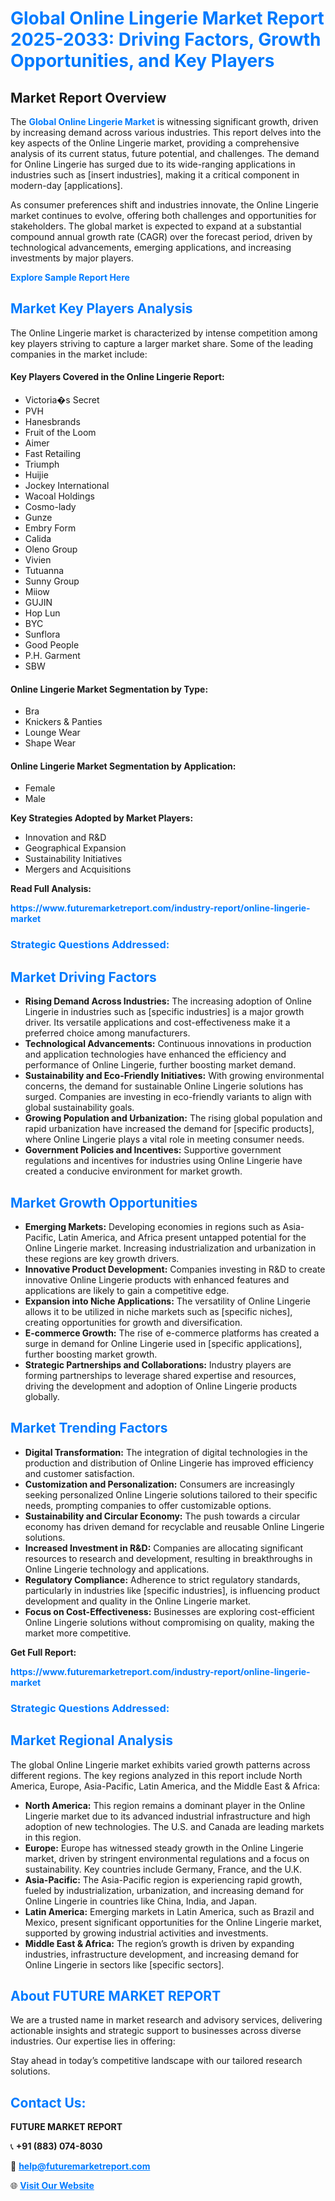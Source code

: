 <h1 style="color: #007BFF;">Global Online Lingerie Market Report 2025-2033: Driving Factors, Growth Opportunities, and Key Players</h1>

<section id="overview">
<h2>Market Report Overview</h2>
<p>The <a href="https://www.futuremarketreport.com/industry-report/online-lingerie-market" style="color: #007BFF; text-decoration: none;"><strong>Global Online Lingerie Market</strong></a> is witnessing significant growth, driven by increasing demand across various industries. This report delves into the key aspects of the Online Lingerie market, providing a comprehensive analysis of its current status, future potential, and challenges. The demand for Online Lingerie has surged due to its wide-ranging applications in industries such as [insert industries], making it a critical component in modern-day [applications].</p>
<p>As consumer preferences shift and industries innovate, the Online Lingerie market continues to evolve, offering both challenges and opportunities for stakeholders. The global market is expected to expand at a substantial compound annual growth rate (CAGR) over the forecast period, driven by technological advancements, emerging applications, and increasing investments by major players.</p>
</section>

<section id="overview">
<p><a href="https://www.futuremarketreport.com/request-sample/reportId=104724" style="color: #007BFF; text-decoration: none;"><strong>Explore Sample Report Here</strong></a></p>
</section>

<section id="key-players">
<h2 style="color: #007BFF;">Market Key Players Analysis</h2>
<p>The Online Lingerie market is characterized by intense competition among key players striving to capture a larger market share. Some of the leading companies in the market include:</p>
<h4>Key Players Covered in the Online Lingerie Report:</h4>
<ul><li>Victoria�s Secret</li><li>PVH</li><li>Hanesbrands</li><li>Fruit of the Loom</li><li>Aimer</li><li>Fast Retailing</li><li>Triumph</li><li>Huijie</li><li>Jockey International</li><li>Wacoal Holdings</li><li>Cosmo-lady</li><li>Gunze</li><li>Embry Form</li><li>Calida</li><li>Oleno Group</li><li>Vivien</li><li>Tutuanna</li><li>Sunny Group</li><li>Miiow</li><li>GUJIN</li><li>Hop Lun</li><li>BYC</li><li>Sunflora</li><li>Good People</li><li>P.H. Garment</li><li>SBW</li></ul>
<h4>Online Lingerie Market Segmentation by Type:</h4>
<ul><li>Bra</li><li>Knickers &amp; Panties</li><li>Lounge Wear</li><li>Shape Wear</li></ul>

<h4>Online Lingerie Market Segmentation by Application:</h4>
<ul><li>Female</li><li>Male</li></ul>
<p><strong>Key Strategies Adopted by Market Players:</strong></p>
<ul>
<li>Innovation and R&D</li>
<li>Geographical Expansion</li>
<li>Sustainability Initiatives</li>
<li>Mergers and Acquisitions</li>
</ul>
</section>

<section>
<p><strong>Read Full Analysis: </strong></p><a href="https://www.futuremarketreport.com/industry-report/online-lingerie-market" style="color: #007BFF; text-decoration: none;"><strong>https://www.futuremarketreport.com/industry-report/online-lingerie-market</strong></a>
<h3 style="color: #007BFF;">Strategic Questions Addressed:</h3>
</section>

<section id="driving-factors">
<h2 style="color: #007BFF;">Market Driving Factors</h2>
<ul>
<li><strong>Rising Demand Across Industries:</strong> The increasing adoption of Online Lingerie in industries such as [specific industries] is a major growth driver. Its versatile applications and cost-effectiveness make it a preferred choice among manufacturers.</li>
<li><strong>Technological Advancements:</strong> Continuous innovations in production and application technologies have enhanced the efficiency and performance of Online Lingerie, further boosting market demand.</li>
<li><strong>Sustainability and Eco-Friendly Initiatives:</strong> With growing environmental concerns, the demand for sustainable Online Lingerie solutions has surged. Companies are investing in eco-friendly variants to align with global sustainability goals.</li>
<li><strong>Growing Population and Urbanization:</strong> The rising global population and rapid urbanization have increased the demand for [specific products], where Online Lingerie plays a vital role in meeting consumer needs.</li>
<li><strong>Government Policies and Incentives:</strong> Supportive government regulations and incentives for industries using Online Lingerie have created a conducive environment for market growth.</li>
</ul>
</section>

<section id="growth-opportunities">
<h2 style="color: #007BFF;">Market Growth Opportunities</h2>
<ul>
<li><strong>Emerging Markets:</strong> Developing economies in regions such as Asia-Pacific, Latin America, and Africa present untapped potential for the Online Lingerie market. Increasing industrialization and urbanization in these regions are key growth drivers.</li>
<li><strong>Innovative Product Development:</strong> Companies investing in R&D to create innovative Online Lingerie products with enhanced features and applications are likely to gain a competitive edge.</li>
<li><strong>Expansion into Niche Applications:</strong> The versatility of Online Lingerie allows it to be utilized in niche markets such as [specific niches], creating opportunities for growth and diversification.</li>
<li><strong>E-commerce Growth:</strong> The rise of e-commerce platforms has created a surge in demand for Online Lingerie used in [specific applications], further boosting market growth.</li>
<li><strong>Strategic Partnerships and Collaborations:</strong> Industry players are forming partnerships to leverage shared expertise and resources, driving the development and adoption of Online Lingerie products globally.</li>
</ul>
</section>

<section id="trending-factors">
<h2 style="color: #007BFF;">Market Trending Factors</h2>
<ul>
<li><strong>Digital Transformation:</strong> The integration of digital technologies in the production and distribution of Online Lingerie has improved efficiency and customer satisfaction.</li>
<li><strong>Customization and Personalization:</strong> Consumers are increasingly seeking personalized Online Lingerie solutions tailored to their specific needs, prompting companies to offer customizable options.</li>
<li><strong>Sustainability and Circular Economy:</strong> The push towards a circular economy has driven demand for recyclable and reusable Online Lingerie solutions.</li>
<li><strong>Increased Investment in R&D:</strong> Companies are allocating significant resources to research and development, resulting in breakthroughs in Online Lingerie technology and applications.</li>
<li><strong>Regulatory Compliance:</strong> Adherence to strict regulatory standards, particularly in industries like [specific industries], is influencing product development and quality in the Online Lingerie market.</li>
<li><strong>Focus on Cost-Effectiveness:</strong> Businesses are exploring cost-efficient Online Lingerie solutions without compromising on quality, making the market more competitive.</li>
</ul>
</section>

<section>
<p><strong>Get Full Report: </strong></p><a href="https://www.futuremarketreport.com/industry-report/online-lingerie-market" style="color: #007BFF; text-decoration: none;"><strong>https://www.futuremarketreport.com/industry-report/online-lingerie-market</strong></a>
<h3 style="color: #007BFF;">Strategic Questions Addressed:</h3>
</section>


<section id="regional-analysis">
<h2 style="color: #007BFF;">Market Regional Analysis</h2>
<p>The global Online Lingerie market exhibits varied growth patterns across different regions. The key regions analyzed in this report include North America, Europe, Asia-Pacific, Latin America, and the Middle East & Africa:</p>
<ul>
<li><strong>North America:</strong> This region remains a dominant player in the Online Lingerie market due to its advanced industrial infrastructure and high adoption of new technologies. The U.S. and Canada are leading markets in this region.</li>
<li><strong>Europe:</strong> Europe has witnessed steady growth in the Online Lingerie market, driven by stringent environmental regulations and a focus on sustainability. Key countries include Germany, France, and the U.K.</li>
<li><strong>Asia-Pacific:</strong> The Asia-Pacific region is experiencing rapid growth, fueled by industrialization, urbanization, and increasing demand for Online Lingerie in countries like China, India, and Japan.</li>
<li><strong>Latin America:</strong> Emerging markets in Latin America, such as Brazil and Mexico, present significant opportunities for the Online Lingerie market, supported by growing industrial activities and investments.</li>
<li><strong>Middle East & Africa:</strong> The region’s growth is driven by expanding industries, infrastructure development, and increasing demand for Online Lingerie in sectors like [specific sectors].</li>
</ul>
</section>

<footer>
<h2 style="color: #007BFF;">About FUTURE MARKET REPORT</h2>
<p>We are a trusted name in market research and advisory services, delivering actionable insights and strategic support to businesses across diverse industries. Our expertise lies in offering:</p>

<p>Stay ahead in today’s competitive landscape with our tailored research solutions.</p>

<h2 style="color: #007BFF;">Contact Us:</h2>
<p><strong>FUTURE MARKET REPORT</strong></p>
<p>📞 <strong>+91 (883) 074-8030</strong></p>
<p>📧 <strong><a href="mailto:help@futuremarketreport.com" style="color: #007BFF;">help@futuremarketreport.com</a></strong></p>
<p>🌐 <strong><a href="https://www.futuremarketreport.com/" style="color: #007BFF;">Visit Our Website</a></strong></p>
</footer>